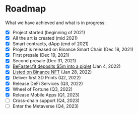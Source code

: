 # Roadmap

What we have achieved and what is in progress:

* [x] Project started (beginning of 2021)
* [x] All the art is created (mid 2021)
* [x] Smart contracts, dApp (end of 2021)
* [x] Project is released on Binance Smart Chain (Dec 18, 2021)
* [x] First presale (Dec 19, 2021)
* [x] Second presale (Dec 31, 2021)
* [x] [BeFaster.fit deposits $5m into a piglet](https://pigletz.com/news/over-6-million-worth-of-cryptocurrency-deposited-into-an-nft-piggy-bank) (Jan 4, 2022)
* [x] [Listed on Binance NFT](https://pigletz.com/news/pigletz-com-nft-piggy-bank-now-live-on-binance-nft) (Jan 28, 2022)
* [x] Deliver first 3D Prints (Q2, 2022)
* [x] Release DeFi Services (Q3, 2022)
* [x] Wheel of Fortune (Q3, 2022)
* [x] Release Mobile Apps (Q1, 2023)
* [ ] Cross-chain support (Q4, 2023)
* [ ] Enter the Metaverse (Q4, 2023)
